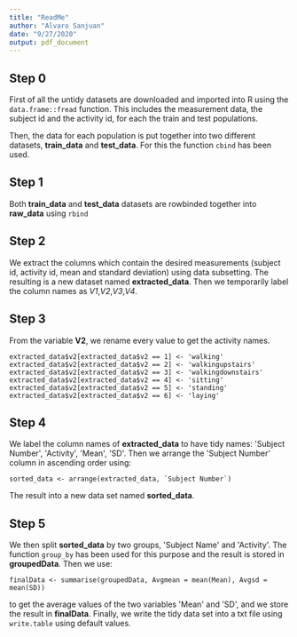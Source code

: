 ```yaml
---
title: "ReadMe"
author: "Alvaro Sanjuan"
date: "9/27/2020"
output: pdf_document
---
```


## Step 0

First of all the untidy datasets are downloaded and imported into R using the ```data.frame::fread``` function. This includes the measurement data, the subject id and the activity id, for each the train and test populations.

Then, the data for each population is put together into two different datasets, **train_data** and **test_data**. For this the function ```cbind``` has been used.

## Step 1

Both **train_data** and **test_data** datasets are rowbinded together into **raw_data** using ```rbind```

## Step 2

We extract the columns which contain the desired measurements (subject id, activity id, mean and standard deviation) using data subsetting. The resulting is a new dataset named **extracted_data**. Then we temporarily label the column names as *V1*,*V2*,*V3*,*V4*. 

## Step 3

From the variable **V2**, we rename every value to get the activity names. 
```
extracted_data$v2[extracted_data$v2 == 1] <- 'walking'
extracted_data$v2[extracted_data$v2 == 2] <- 'walkingupstairs'
extracted_data$v2[extracted_data$v2 == 3] <- 'walkingdownstairs'
extracted_data$v2[extracted_data$v2 == 4] <- 'sitting'
extracted_data$v2[extracted_data$v2 == 5] <- 'standing'
extracted_data$v2[extracted_data$v2 == 6] <- 'laying'
```
## Step 4

We label the column names of **extracted_data** to have tidy names: 'Subject Number', 'Activity', 'Mean', 'SD'. Then we arrange the 'Subject Number' column in ascending order using:  
``` 
sorted_data <- arrange(extracted_data, `Subject Number`)
```
The result into a new data set named **sorted_data**.

## Step 5

We then split **sorted_data** by two groups, 'Subject Name' and 'Activity'. The function ```group_by``` has been used for this purpose and the result is stored in **groupedData**. Then we use: 
```
finalData <- summarise(groupedData, Avgmean = mean(Mean), Avgsd = mean(SD))

``` 
to get the average values of the two variables 'Mean' and 'SD', and we store the result in **finalData**. Finally, we write the tidy data set into a txt file using ``` write.table``` using default values.

